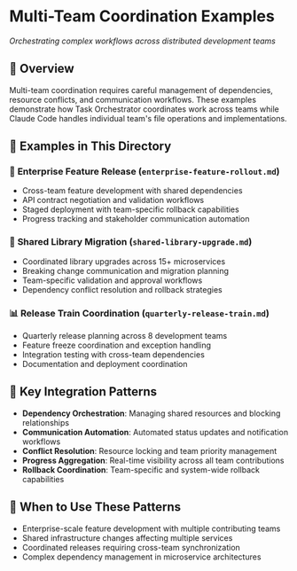 # Multi-Team Coordination Examples
*Orchestrating complex workflows across distributed development teams*

## 🌟 Overview
Multi-team coordination requires careful management of dependencies, resource conflicts, and communication workflows. These examples demonstrate how Task Orchestrator coordinates work across teams while Claude Code handles individual team's file operations and implementations.

## 📂 Examples in This Directory

### 🏢 **Enterprise Feature Release** (`enterprise-feature-rollout.md`)
- Cross-team feature development with shared dependencies
- API contract negotiation and validation workflows
- Staged deployment with team-specific rollback capabilities
- Progress tracking and stakeholder communication automation

### 🔄 **Shared Library Migration** (`shared-library-upgrade.md`)
- Coordinated library upgrades across 15+ microservices
- Breaking change communication and migration planning
- Team-specific validation and approval workflows
- Dependency conflict resolution and rollback strategies

### 📊 **Release Train Coordination** (`quarterly-release-train.md`)
- Quarterly release planning across 8 development teams
- Feature freeze coordination and exception handling
- Integration testing with cross-team dependencies
- Documentation and deployment coordination

## 🔗 Key Integration Patterns
- **Dependency Orchestration**: Managing shared resources and blocking relationships
- **Communication Automation**: Automated status updates and notification workflows
- **Conflict Resolution**: Resource locking and team priority management
- **Progress Aggregation**: Real-time visibility across all team contributions
- **Rollback Coordination**: Team-specific and system-wide rollback capabilities

## 🎯 When to Use These Patterns
- Enterprise-scale feature development with multiple contributing teams
- Shared infrastructure changes affecting multiple services
- Coordinated releases requiring cross-team synchronization
- Complex dependency management in microservice architectures